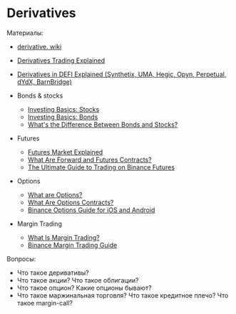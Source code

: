 # Derivatives

Материалы:

- [derivative. wiki](https://ru.wikipedia.org/wiki/%D0%9F%D1%80%D0%BE%D0%B8%D0%B7%D0%B2%D0%BE%D0%B4%D0%BD%D1%8B%D0%B9_%D1%84%D0%B8%D0%BD%D0%B0%D0%BD%D1%81%D0%BE%D0%B2%D1%8B%D0%B9_%D0%B8%D0%BD%D1%81%D1%82%D1%80%D1%83%D0%BC%D0%B5%D0%BD%D1%82)
- [Derivatives Trading Explained](https://www.youtube.com/watch?v=LQrBzl0DMBA)
- [Derivatives in DEFI Explained (Synthetix, UMA, Hegic, Opyn, Perpetual, dYdX, BarnBridge)](https://www.youtube.com/watch?v=QxoqPZRw9y4)

- Bonds & stocks
  * [Investing Basics: Stocks](https://www.youtube.com/watch?v=hE2NsJGpEq4)
  * [Investing Basics: Bonds](https://www.youtube.com/watch?v=IuyejHOGCro)
  * [What's the Difference Between Bonds and Stocks?](https://www.youtube.com/watch?v=uI2vhCitTBw)
- Futures
  * [Futures Market Explained](https://www.youtube.com/watch?v=CC9VeHrI3Es)
  * [What Are Forward and Futures Contracts?](https://academy.binance.com/en/articles/what-are-forward-and-futures-contracts)
  * [The Ultimate Guide to Trading on Binance Futures](https://academy.binance.com/en/articles/the-ultimate-guide-to-trading-on-binance-futures)
- Options
  * [What are Options?](https://www.youtube.com/watch?v=CRhGikRHSu8)
  * [What Are Options Contracts?](https://academy.binance.com/en/articles/what-are-options-contracts)
  * [Binance Options Guide for iOS and Android](https://academy.binance.com/en/articles/binance-options-guide-for-ios-and-android)
- Margin Trading
  * [What Is Margin Trading?](https://academy.binance.com/en/articles/what-is-margin-trading)
  * [Binance Margin Trading Guide](https://academy.binance.com/en/articles/binance-margin-trading-guide) 


Вопросы:
* Что такое деривативы?
* Что такое акции? Что такое облигации?
* Что такое опцион? Какие опционы бывают?
* Что такое маржинальная торговля? Что такое кредитное плечо? Что такое margin-call?
